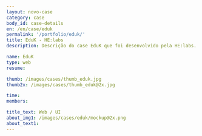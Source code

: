 ```yaml
---
layout: novo-case
category: case
body_id: case-details
en: /en/case/eduk
permalink: '/portfolio/eduk/'
title: EduK - HE:labs
description: Descrição do case EduK que foi desenvolvido pela HE:labs.

name: EduK
type: web
resume:

thumb: /images/cases/thumb_eduk.jpg
thumb2x: /images/cases/thumb_eduk@2x.jpg

time:
members:

title_text: Web / UI
about_img1: /images/cases/eduk/mockup@2x.png
about_text1:
---
```

